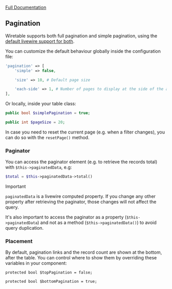 [Full Documentation](./README.md)

## Pagination

Wiretable supports both full pagination and simple pagination, using
the [default livewire support for both](https://laravel-livewire.com/docs/2.x/pagination).

You can customize the default behaviour globally inside the configuration file:

```php
'pagination' => [
    'simple' => false, 

    'size' => 10, # Default page size

    'each-side' => 1, # Number of pages to display at the side of the active page
],
```

Or locally, inside your table class:

```php
public bool $simplePagination = true;

public int $pageSize = 20;
```

In case you need to reset the current page (e.g. when a filter changes), you can do so with the `resetPage()` method.

### Paginator

You can access the paginator element (e.g. to retrieve the records total) with `$this->paginatedData`, e.g:

```php
$total = $this->paginatedData->total()
```

> [!IMPORTANT]  
> `paginatedData` is a livewire computed property. If you change any other property after retrieving the paginator,
> those changes will not affect the query.
>
> It's also important to access the paginator as a property (`$this->paginatedData`) and not as a
> method (`$this->paginatedData()`) to avoid query duplication.

### Placement

By default, pagination links and the record count are shown at the bottom, after the table.
You can control where to show them by overriding these variables in your component:

```
protected bool $topPagination = false;

protected bool $bottomPagination = true;
```
